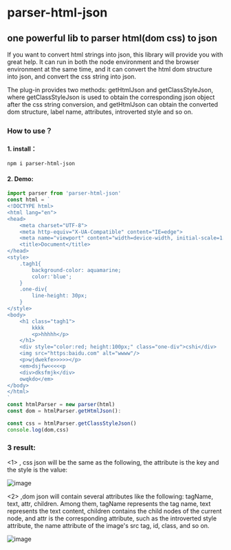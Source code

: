 # parser-html-json
## one powerful lib to parser html(dom css) to json
  If you want to convert html strings into json, this library will provide you with great help. It can run in both the node environment and the browser environment at the same time, and it can convert the html dom structure into json, and convert the css string into json.
  
  The plug-in provides two methods: getHtmlJson and getClassStyleJson, where getClassStyleJson is used to obtain the corresponding json object after the css string conversion, and getHtmlJson can obtain the converted dom structure, label name, attributes, introverted style and so on.
### How to use？
#### 1. install：
    npm i parser-html-json
#### 2. Demo:
```javascript
import parser from 'parser-html-json'
const html = `
<!DOCTYPE html>
<html lang="en">
<head>
    <meta charset="UTF-8">
    <meta http-equiv="X-UA-Compatible" content="IE=edge">
    <meta name="viewport" content="width=device-width, initial-scale=1.0">
    <title>Document</title>
</head>
<style>
    .tagh1{
        background-color: aquamarine;
        color:'blue';
    }
    .one-div{
        line-height: 30px;
    }
</style>
<body>
    <h1 class="tagh1">
        kkkk
        <p>hhhhh</p>
    </h1>
    <div style="color:red; height:100px;" class="one-div">cshi</div>
    <img src="https:baidu.com" alt="wwww"/>
    <p>wjdwekfe>>>>></p>
    <em>dsjfw<<<<<p
    <div>dksfmjk</div>
    owqkdo</em>
</body>
</html>
`
const htmlParser = new parser(html)
const dom = htmlParser.getHtmlJson():

const css = htmlParser.getClassStyleJson()
console.log(dom,css)
```
### 3 result:
<1> , css json will be the same as the following, the attribute is the key and the style is the value:

![image](https://user-images.githubusercontent.com/41052302/131562670-4357dfd1-8bc0-4bcd-8b31-9070d654beee.png)

<2> ,dom json will contain several attributes like the following: tagName, text, attr, children. Among them, tagName represents the tag name, text represents the text content, children contains the child nodes of the current node, and attr is the corresponding attribute, such as the introverted style attribute, the name attribute of the image's src tag, id, class, and so on.

![image](https://user-images.githubusercontent.com/41052302/131563103-37a6fdd1-e22d-46f9-88d5-7a47f296bb89.png)


